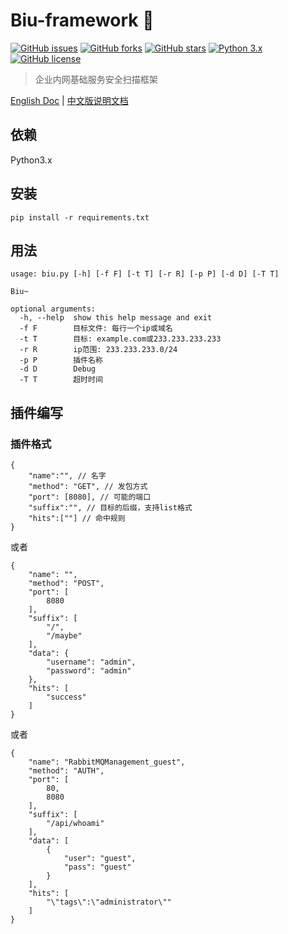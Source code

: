 # Biu-framework 🚀
[![GitHub issues](https://img.shields.io/github/issues/0xbug/Biu-framework.svg)](https://github.com/0xbug/Biu-framework/issues)
[![GitHub forks](https://img.shields.io/github/forks/0xbug/Biu-framework.svg)](https://github.com/0xbug/Biu-framework/network)
[![GitHub stars](https://img.shields.io/github/stars/0xbug/Biu-framework.svg)](https://github.com/0xbug/Biu-framework/stargazers)
[![Python 3.x](https://img.shields.io/badge/python-3.x-yellow.svg)](https://www.python.org/) 
[![GitHub license](https://img.shields.io/badge/license-GPLv3-blue.svg)](https://raw.githubusercontent.com/0xbug/Biu-framework/master/LICENSE)

> 企业内网基础服务安全扫描框架

[English Doc](https://github.com/0xbug/Biu-framework/blob/master/README.md) | [中文版说明文档](https://github.com/0xbug/Biu-framework/blob/master/README_zh.md)


## 依赖

Python3.x

## 安装

```
pip install -r requirements.txt
```

## 用法

```
usage: biu.py [-h] [-f F] [-t T] [-r R] [-p P] [-d D] [-T T]

Biu~

optional arguments:
  -h, --help  show this help message and exit
  -f F        目标文件: 每行一个ip或域名
  -t T        目标: example.com或233.233.233.233
  -r R        ip范围: 233.233.233.0/24
  -p P        插件名称
  -d D        Debug
  -T T        超时时间

```

## 插件编写

### 插件格式

```
{
    "name":"", // 名字
    "method": "GET", // 发包方式
    "port": [8080], // 可能的端口
    "suffix":"", // 目标的后缀，支持list格式
    "hits":[""] // 命中规则
}
```

或者

```
{
    "name": "",
    "method": "POST",
    "port": [
        8080
    ],
    "suffix": [
        "/",
        "/maybe"
    ],
    "data": {
        "username": "admin",
        "password": "admin"
    },
    "hits": [
        "success"
    ]
}
```

或者

```
{
    "name": "RabbitMQManagement_guest",
    "method": "AUTH",
    "port": [
        80,
        8080
    ],
    "suffix": [
        "/api/whoami"
    ],
    "data": [
        {
            "user": "guest",
            "pass": "guest"
        }
    ],
    "hits": [
        "\"tags\":\"administrator\""
    ]
}

```